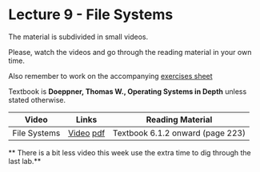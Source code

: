 # Lecture 9 - File Systems

The material is subdivided in small videos.

Please, watch the videos and go through the reading material in your own time.

Also remember to work on the accompanying [exercises sheet](https://github.com/cs-uob/COMS20012/blob/master/docs/exercises/EXERCISES9.md)

Textbook is **Doeppner, Thomas W., Operating Systems in Depth** unless stated otherwise.

<!--
**Ask questions on [padlet](https://uob.padlet.org/sanjayrawat/nndaw2bef7vf8jgr){:target="_blank"}!**
-->

| Video                   | Links                     |        Reading Material                                                                                                                                                                                      |
|-------------------------|---------------------------|----------------------------------------------------------------------------------------------------------------------------------------------------------------------------------------------|
| File Systems | [Video](https://web.microsoftstream.com/video/e925d773-ef98-4f44-b8a1-b73656005224?list=studio) [pdf](https://github.com/cs-uob/COMS20012/blob/master/docs/slides/Week%209%20-%20File%20Systems.pdf) | Textbook 6.1.2 onward (page 223) |

** There is a bit less video this week use the extra time to dig through the last lab.**

